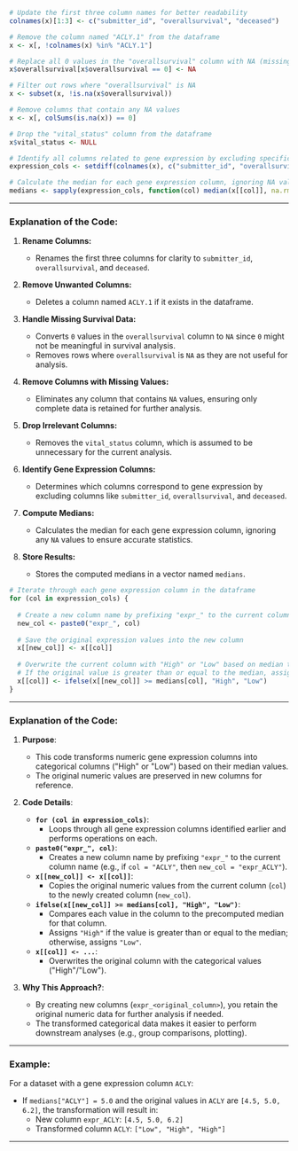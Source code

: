 ```r
# Update the first three column names for better readability
colnames(x)[1:3] <- c("submitter_id", "overallsurvival", "deceased")

# Remove the column named "ACLY.1" from the dataframe
x <- x[, !colnames(x) %in% "ACLY.1"]

# Replace all 0 values in the "overallsurvival" column with NA (missing values)
x$overallsurvival[x$overallsurvival == 0] <- NA

# Filter out rows where "overallsurvival" is NA
x <- subset(x, !is.na(x$overallsurvival))

# Remove columns that contain any NA values
x <- x[, colSums(is.na(x)) == 0]

# Drop the "vital_status" column from the dataframe
x$vital_status <- NULL

# Identify all columns related to gene expression by excluding specific columns
expression_cols <- setdiff(colnames(x), c("submitter_id", "overallsurvival", "deceased"))

# Calculate the median for each gene expression column, ignoring NA values
medians <- sapply(expression_cols, function(col) median(x[[col]], na.rm = TRUE))

```
---
### Explanation of the Code:
1. **Rename Columns:**
   - Renames the first three columns for clarity to `submitter_id`, `overallsurvival`, and `deceased`.

2. **Remove Unwanted Columns:**
   - Deletes a column named `ACLY.1` if it exists in the dataframe.

3. **Handle Missing Survival Data:**
   - Converts `0` values in the `overallsurvival` column to `NA` since `0` might not be meaningful in survival analysis.
   - Removes rows where `overallsurvival` is `NA` as they are not useful for analysis.

4. **Remove Columns with Missing Values:**
   - Eliminates any column that contains `NA` values, ensuring only complete data is retained for further analysis.

5. **Drop Irrelevant Columns:**
   - Removes the `vital_status` column, which is assumed to be unnecessary for the current analysis.

6. **Identify Gene Expression Columns:**
   - Determines which columns correspond to gene expression by excluding columns like `submitter_id`, `overallsurvival`, and `deceased`.

7. **Compute Medians:**
   - Calculates the median for each gene expression column, ignoring any `NA` values to ensure accurate statistics.

8. **Store Results:**
   - Stores the computed medians in a vector named `medians`.
```r
# Iterate through each gene expression column in the dataframe
for (col in expression_cols) {
  
  # Create a new column name by prefixing "expr_" to the current column name
  new_col <- paste0("expr_", col)
  
  # Save the original expression values into the new column
  x[[new_col]] <- x[[col]]
  
  # Overwrite the current column with "High" or "Low" based on median threshold
  # If the original value is greater than or equal to the median, assign "High"; otherwise, assign "Low"
  x[[col]] <- ifelse(x[[new_col]] >= medians[col], "High", "Low")
}
```

---

### Explanation of the Code:
1. **Purpose**:
   - This code transforms numeric gene expression columns into categorical columns ("High" or "Low") based on their median values.
   - The original numeric values are preserved in new columns for reference.

2. **Code Details**:
   - **`for (col in expression_cols)`**:
     - Loops through all gene expression columns identified earlier and performs operations on each.
   - **`paste0("expr_", col)`**:
     - Creates a new column name by prefixing `"expr_"` to the current column name (e.g., if `col = "ACLY"`, then `new_col = "expr_ACLY"`).
   - **`x[[new_col]] <- x[[col]]`**:
     - Copies the original numeric values from the current column (`col`) to the newly created column (`new_col`).
   - **`ifelse(x[[new_col]] >= medians[col], "High", "Low")`**:
     - Compares each value in the column to the precomputed median for that column.
     - Assigns `"High"` if the value is greater than or equal to the median; otherwise, assigns `"Low"`.
   - **`x[[col]] <- ...`**:
     - Overwrites the original column with the categorical values ("High"/"Low").

3. **Why This Approach?**:
   - By creating new columns (`expr_<original_column>`), you retain the original numeric data for further analysis if needed.
   - The transformed categorical data makes it easier to perform downstream analyses (e.g., group comparisons, plotting).

---

### Example:
For a dataset with a gene expression column `ACLY`:
- If `medians["ACLY"] = 5.0` and the original values in `ACLY` are `[4.5, 5.0, 6.2]`, the transformation will result in:
  - New column `expr_ACLY`: `[4.5, 5.0, 6.2]`
  - Transformed column `ACLY`: `["Low", "High", "High"]`

---


